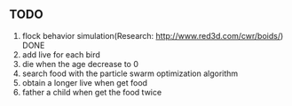 
## TODO
1. flock behavior simulation(Research: http://www.red3d.com/cwr/boids/)                                      DONE
2. add live for each bird          
3. die when the age decrease to 0 
4. search food with the particle swarm optimization algorithm
5. obtain a longer live when get food
6. father a child when get the food twice

